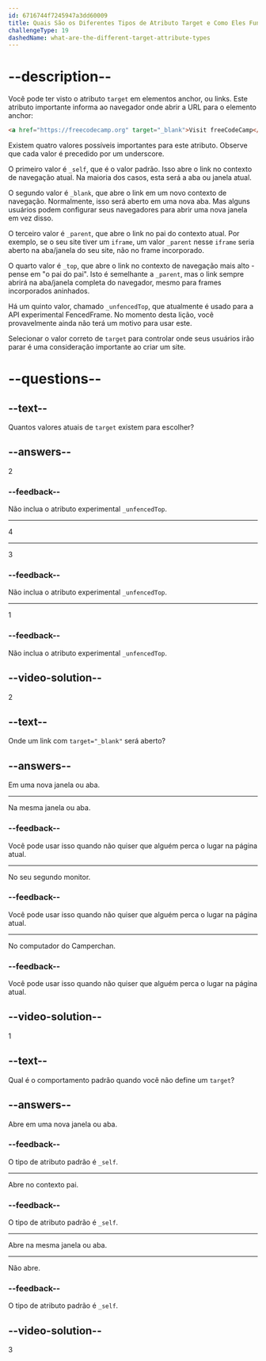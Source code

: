 ```yaml
---
id: 6716744f7245947a3dd60009
title: Quais São os Diferentes Tipos de Atributo Target e Como Eles Funcionam?
challengeType: 19
dashedName: what-are-the-different-target-attribute-types
---
```


# --description--

Você pode ter visto o atributo `target` em elementos anchor, ou links. Este atributo importante informa ao navegador onde abrir a URL para o elemento anchor:

```html
<a href="https://freecodecamp.org" target="_blank">Visit freeCodeCamp</a>
```

Existem quatro valores possíveis importantes para este atributo. Observe que cada valor é precedido por um underscore.

O primeiro valor é `_self`, que é o valor padrão. Isso abre o link no contexto de navegação atual. Na maioria dos casos, esta será a aba ou janela atual.

O segundo valor é `_blank`, que abre o link em um novo contexto de navegação. Normalmente, isso será aberto em uma nova aba. Mas alguns usuários podem configurar seus navegadores para abrir uma nova janela em vez disso.

O terceiro valor é `_parent`, que abre o link no pai do contexto atual. Por exemplo, se o seu site tiver um `iframe`, um valor `_parent` nesse `iframe` seria aberto na aba/janela do seu site, não no frame incorporado.

O quarto valor é `_top`, que abre o link no contexto de navegação mais alto - pense em "o pai do pai". Isto é semelhante a `_parent`, mas o link sempre abrirá na aba/janela completa do navegador, mesmo para frames incorporados aninhados.

Há um quinto valor, chamado `_unfencedTop`, que atualmente é usado para a API experimental FencedFrame. No momento desta lição, você provavelmente ainda não terá um motivo para usar este.

Selecionar o valor correto de `target` para controlar onde seus usuários irão parar é uma consideração importante ao criar um site. 

# --questions--

## --text--

Quantos valores atuais de `target` existem para escolher?

## --answers--

2

### --feedback--

Não inclua o atributo experimental `_unfencedTop`.

---

4

---

3

### --feedback--

Não inclua o atributo experimental `_unfencedTop`.

---

1

### --feedback--

Não inclua o atributo experimental `_unfencedTop`.

## --video-solution--

2

## --text--

Onde um link com `target="_blank"` será aberto?

## --answers--

Em uma nova janela ou aba.

---

Na mesma janela ou aba.

### --feedback--

Você pode usar isso quando não quiser que alguém perca o lugar na página atual.

---

No seu segundo monitor.

### --feedback--

Você pode usar isso quando não quiser que alguém perca o lugar na página atual.

---

No computador do Camperchan.

### --feedback--

Você pode usar isso quando não quiser que alguém perca o lugar na página atual.

## --video-solution--

1

## --text--

Qual é o comportamento padrão quando você não define um `target`?

## --answers--

Abre em uma nova janela ou aba.

### --feedback--

O tipo de atributo padrão é `_self`.

---

Abre no contexto pai.

### --feedback--

O tipo de atributo padrão é `_self`.

---

Abre na mesma janela ou aba.

---

Não abre.

### --feedback--

O tipo de atributo padrão é `_self`.

## --video-solution--

3
